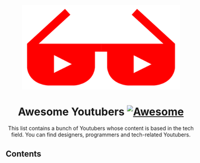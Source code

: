 <div align="center">
	<div>
		<img width="420" src="media/logo.svg" alt="Awesome Youtubers">
	</div>
  	<h1>
    		Awesome Youtubers
		<a href="https://awesome.re">
			<img src="https://awesome.re/badge-flat2.svg" alt="Awesome">
		</a>
  	</h1>
	<p>
		This list contains a bunch of Youtubers whose content is based in the tech field. You can find designers, programmers and tech-related Youtubers.
	</p>
</div>

## Contents
